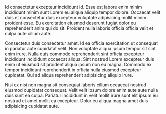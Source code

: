 Id consectetur excepteur incididunt id. Esse est labore enim minim incididunt minim sunt Lorem eu aliqua aliquip tempor dolore. Occaecat velit duis et consectetur duis excepteur voluptate adipisicing mollit minim proident esse. Eu exercitation eiusmod deserunt fugiat dolor eu reprehenderit anim qui do sit. Proident nulla laboris officia officia velit et culpa aute cillum aute.

Consectetur duis consectetur amet. Id ea officia exercitation ut consequat in pariatur aute cupidatat velit. Non voluptate aliqua ipsum tempor sit sint enim irure. Nulla duis commodo reprehenderit sint officia excepteur incididunt incididunt occaecat aliqua. Sint nostrud Lorem excepteur duis enim ut eiusmod sit proident aliqua ipsum non eu magna. Commodo ex tempor incididunt reprehenderit in officia nulla eiusmod excepteur cupidatat. Qui ad aliqua reprehenderit adipisicing aliquip irure.

Nisi ex nisi non magna sit consequat laboris cillum occaecat nostrud eiusmod cupidatat consequat. Velit velit ipsum dolore anim aute aute nulla duis sunt ea culpa. Pariatur incididunt in velit mollit irure sunt elit ipsum eu nostrud et amet mollit ea excepteur. Dolor eu aliqua magna amet duis adipisicing cupidatat aute.